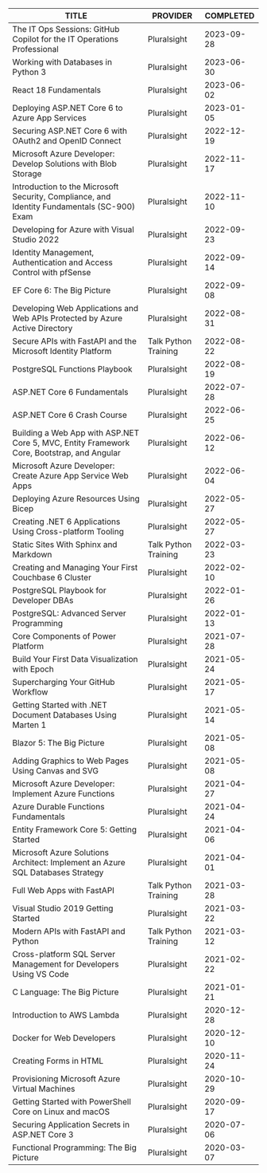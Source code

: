 | TITLE                                                                                       | PROVIDER             | COMPLETED  |
| ------------------------------------------------------------------------------------------- | -------------------- | ---------- |
| The IT Ops Sessions: GitHub Copilot for the IT Operations Professional                      | Pluralsight          | 2023-09-28 |
| Working with Databases in Python 3                                                          | Pluralsight          | 2023-06-30 |
| React 18 Fundamentals                                                                       | Pluralsight          | 2023-06-02 |
| Deploying ASP.NET Core 6 to Azure App Services                                              | Pluralsight          | 2023-01-05 |
| Securing ASP.NET Core 6 with OAuth2 and OpenID Connect                                      | Pluralsight          | 2022-12-19 |
| Microsoft Azure Developer: Develop Solutions with Blob Storage                              | Pluralsight          | 2022-11-17 |
| Introduction to the Microsoft Security, Compliance, and Identity Fundamentals (SC-900) Exam | Pluralsight          | 2022-11-10 |
| Developing for Azure with Visual Studio 2022                                                | Pluralsight          | 2022-09-23 |
| Identity Management, Authentication and Access Control with pfSense                         | Pluralsight          | 2022-09-14 |
| EF Core 6: The Big Picture                                                                  | Pluralsight          | 2022-09-08 |
| Developing Web Applications and Web APIs Protected by Azure Active Directory                | Pluralsight          | 2022-08-31 |
| Secure APIs with FastAPI and the Microsoft Identity Platform                                | Talk Python Training | 2022-08-22 |
| PostgreSQL Functions Playbook                                                               | Pluralsight          | 2022-08-19 |
| ASP.NET Core 6 Fundamentals                                                                 | Pluralsight          | 2022-07-28 |
| ASP.NET Core 6 Crash Course                                                                 | Pluralsight          | 2022-06-25 |
| Building a Web App with ASP.NET Core 5, MVC, Entity Framework Core, Bootstrap, and Angular  | Pluralsight          | 2022-06-12 |
| Microsoft Azure Developer: Create Azure App Service Web Apps                                | Pluralsight          | 2022-06-04 |
| Deploying Azure Resources Using Bicep                                                       | Pluralsight          | 2022-05-27 |
| Creating .NET 6 Applications Using Cross-platform Tooling                                   | Pluralsight          | 2022-05-27 |
| Static Sites With Sphinx and Markdown                                                       | Talk Python Training | 2022-03-23 |
| Creating and Managing Your First Couchbase 6 Cluster                                        | Pluralsight          | 2022-02-10 |
| PostgreSQL Playbook for Developer DBAs                                                      | Pluralsight          | 2022-01-26 |
| PostgreSQL: Advanced Server Programming                                                     | Pluralsight          | 2022-01-13 |
| Core Components of Power Platform                                                           | Pluralsight          | 2021-07-28 |
| Build Your First Data Visualization with Epoch                                              | Pluralsight          | 2021-05-24 |
| Supercharging Your GitHub Workflow                                                          | Pluralsight          | 2021-05-17 |
| Getting Started with .NET Document Databases Using Marten 1                                 | Pluralsight          | 2021-05-14 |
| Blazor 5: The Big Picture                                                                   | Pluralsight          | 2021-05-08 |
| Adding Graphics to Web Pages Using Canvas and SVG                                           | Pluralsight          | 2021-05-08 |
| Microsoft Azure Developer: Implement Azure Functions                                        | Pluralsight          | 2021-04-27 |
| Azure Durable Functions Fundamentals                                                        | Pluralsight          | 2021-04-24 |
| Entity Framework Core 5: Getting Started                                                    | Pluralsight          | 2021-04-06 |
| Microsoft Azure Solutions Architect: Implement an Azure SQL Databases Strategy              | Pluralsight          | 2021-04-01 |
| Full Web Apps with FastAPI                                                                  | Talk Python Training | 2021-03-28 |
| Visual Studio 2019 Getting Started                                                          | Pluralsight          | 2021-03-22 |
| Modern APIs with FastAPI and Python                                                         | Talk Python Training | 2021-03-12 |
| Cross-platform SQL Server Management for Developers Using VS Code                           | Pluralsight          | 2021-02-22 |
| C Language: The Big Picture                                                                 | Pluralsight          | 2021-01-21 |
| Introduction to AWS Lambda                                                                  | Pluralsight          | 2020-12-28 |
| Docker for Web Developers                                                                   | Pluralsight          | 2020-12-10 |
| Creating Forms in HTML                                                                      | Pluralsight          | 2020-11-24 |
| Provisioning Microsoft Azure Virtual Machines                                               | Pluralsight          | 2020-10-29 |
| Getting Started with PowerShell Core on Linux and macOS                                     | Pluralsight          | 2020-09-17 |
| Securing Application Secrets in ASP.NET Core 3                                              | Pluralsight          | 2020-07-06 |
| Functional Programming: The Big Picture                                                     | Pluralsight          | 2020-03-07 |